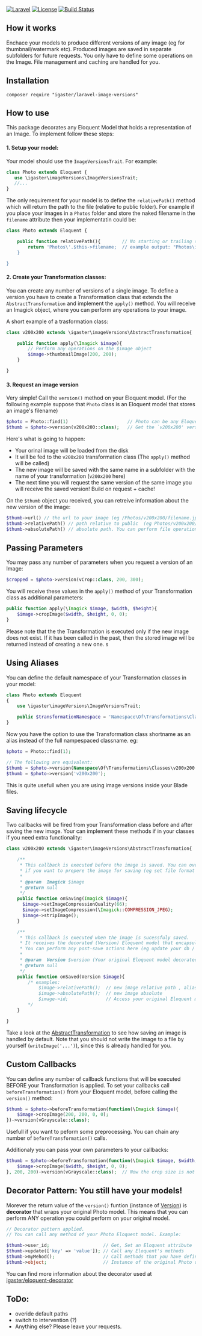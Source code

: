 [![Laravel](https://img.shields.io/badge/Laravel-5.x-orange.svg)](http://laravel.com)
[![License](http://img.shields.io/badge/license-MIT-brightgreen.svg)](https://tldrlegal.com/license/mit-license)
[![Build Status](https://img.shields.io/travis/igaster/laravel-image-versions.svg)](https://travis-ci.org/igaster/laravel-image-versions)

## How it works

Enchace your models to produce different versions of any image (eg for thumbnail/watermark etc). Produced images are saved in separate subfolders for future requests. You only have to define some operations on the Image. File management and caching are handled for you.

## Installation

    composer require "igaster/laravel-image-versions"

## How to use

This package decorates any Eloquent Model that holds a representation of an Image. To implement follow these steps:

#### 1. Setup your model:

Your model should use the `ImageVersionsTrait`. For example:

```php
class Photo extends Eloquent {
   use \igaster\imageVersions\ImageVersionsTrait;
   //...
}
```

The only requirement for your model is to define the `relativePath()` method which will return the path to the file (relative to public folder). For example if you place your images in a `Photos` folder and store the naked filename in the `filename` attribute then your implementatin could be:

```php
class Photo extends Eloquent {

    public function relativePath(){        // No starting or trailing slashes
        return 'Photos\'.$this->filename;  // example output: "Photos\image1.jpg" 
    }

}

```

#### 2. Create your Transformation classes:

You can create any number of versions of a single image. To define a version you have to create a  Transformation class that extends the `AbstractTransformation` and implement the `apply()` method. You will receive an Imagick object, where you can perform any operations to your image.

A short example of a trasformation class:

```php
class v200x200 extends \igaster\imageVersions\AbstractTransformation{

    public function apply(\Imagick $image){
        // Perform any operations on the $image object
        $image->thumbnailImage(200, 200);
    }

}
```

#### 3. Request an image version

Very simple! Call the `version()` method on your Eloquent model.  (For the following example suppose that `Photo` class is an Eloquent model that stores an image's filename)

```php
$photo = Photo::find(1)                      // Photo can be any Eloquent model in your application
$thumb = $photo->version(v200x200::class);   // Get the `v200x200' version of your $photo
```

Here's what is going to happen:

- Your orinal image will be loaded from the disk
- It will be fed to the `v200x200` transformation class (The `apply()` method will be called)
- The new image will be saved with the same name in a subfolder with the name of your transformation (`v200x200` here)
- The next time you will request the same version of the same image you will receive the saved version! Build on request + cache!

On the `$thumb` object you received, you can retreive information about the new version of the image:

```php
$thumb->url() // the url to your image (eg /Photos/v200x200/filename.jpg)
$thumb->relativePath() // path relative to public  (eg Photos/v200x200/filename.jpg)
$thumb->absolutePath() // absolute path. You can perform file operations on this
```

## Passing Parameters

You may pass any number of parameters when you request a version of an Image:

```php
$cropped = $photo->version(vCrop::class, 200, 300);
```

You will receive these values in the `apply()` method of your Transformation class as additional parameters:

```php
public function apply(\Imagick $image, $width, $height){
    $image->cropImage($width, $height, 0, 0);
}
```

Please note that the the Transformation is executed only if the new image does not exist. If it has been called in the past, then the stored image will be returned instead of creating a new one. s

## Using Aliases

You can define the default namespace of your Transformation classes in your model:

```php
class Photo extends Eloquent
{
	use \igaster\imageVersions\ImageVersionsTrait;

    public $transformationNamespace = 'Namespace\Of\Transformations\Classes';
}
```

Now you have the option to use the Transformation class shortname as an alias instead of the full nampespaced classname. eg:

```php
$photo = Photo::find(1);

// The following are equivalent:
$thumb = $photo->version(Namespace\Of\Transformations\Classes\v200x200::class);
$thumb = $photo->version('v200x200');
```

This is quite usefull when you are using image versions inside your Blade files.

## Saving lifecycle

Two callbacks will be fired from your Transformation class before and after saving the new image. Your can implement these methods if in your classes if you need extra functionality:

```php
class v200x200 extends \igaster\imageVersions\AbstractTransformation{

	/**
     * This callback is executed before the image is saved. You can override this
     * if you want to prepere the image for saving (eg set file format etc). 
     * 
     * @param  Imagick $image
     * @return null
     */	
    public function onSaving(Imagick $image){
      $image->setImageCompressionQuality(66);
      $image->setImageCompression(\Imagick::COMPRESSION_JPEG);
      $image->stripImage();    	
    }

	/**
     * This callback is executed when the image is sucessfuly saved.
     * It receives the decorated (Version) Eloquent model that encapsulates the Image. 
     * You can perform any post-save actions here (eg update your db / fire events etc) 
     * 
     * @param  Version $version (Your original Eloquent model decorated)
     * @return null
     */	
    public function onSaved(Version $image){
    	/* examples:
			$image->relativePath();  // new image relative path , alias to $image->url()
			$image->absolutePath();  // new image absolute
			$image->id;              // Access your original Eloquent model's attributes/methods
		*/
    }

}
```

Take a look at the [AbstractTransformation](https://github.com/igaster/laravel-image-versions/blob/master/src/AbstractTransformation.php) to see how saving an image is handled by default. Note that you should not write the image to a file by yourself (`writeImage('...')`), since this is already handled for you.

## Custom Callbacks

You can define any number of callback functions that will be executed BEFORE your Transformation is applied. To set your callbacks call `beforeTransformation()` from your Eloquent model, before calling the `version()` method:

```php
$thumb = $photo->beforeTransformation(function(\Imagick $image){
    $image->cropImage(200, 200, 0, 0);
})->version(vGrayscale::class);
``` 
Usefull if you want to peform some preprocessing. You can chain any number of `beforeTransformation()` calls. 

Additionaly you can pass your own parameters to your callbacks: 

```php
$thumb = $photo->beforeTransformation(function(\Imagick $image, $width, $height){
    $image->cropImage($width, $height, 0, 0);
}, 200, 200)->version(vGrayscale::class);  // Now the crop size is not hardcoded!
``` 

## Decorator Pattern: You still have your models!

Morever the return value of the `version()` funtion (instance of [Version](https://github.com/igaster/laravel-image-versions/blob/master/src/Version.php)) is **decorator** that wraps your original Photo model. This means that you can perform ANY operation you could perform on your original model.

```php
// Decorator pattern applied.
// You can call any method of your Photo Eloquent model. Example:

$thumb->user_id;					// Get, Set an Eloquent attribute
$thumb->update(['key' => 'value']);	// Call any Eloquent's methods
$thumb->myMehod();					// Call methods that you have defined in the Photo class
$thumb->object;                     // Instance of the original Photo object 
```

You can find more information about the decorator used at [igaster/eloquent-decorator](https://github.com/igaster/eloquent-decorator)

## ToDo:
- overide default paths
- switch to intervention (?)
- Anything else? Please leave your requests.
